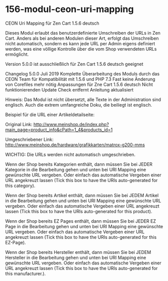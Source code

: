 # 156-modul-ceon-uri-mapping
CEON Uri Mapping für Zen Cart 1.5.6 deutsch

Dieses Modul erlaubt das benutzerdefinierte Umschreiben der URLs in Zen Cart.
Anders als bei anderen Modulen dieser Art, erfolgt das Umschreiben nicht automatisch, sondern es kann jede URL per Admin eigens definiert werden, was eine völlige Kontrolle über die vom Shop verwendeten URLs ermöglicht.

Version 5.0.0 ist ausschließlich für Zen Cart 1.5.6 deutsch geeignet

Changelog 5.0.0
Juli 2019
Komplette Überarbeitung des Moduls durch das CEON Team für Kompatibilität mit 1.5.6 und PHP 7.3
Fast keine Änderung von Corefiles mehr nötig
Anpassungen für Zne Cart 1.5.6 deutsch
Nicht funktionierenden Update Check entfernt
Anleitung aktualisiert

Hinweis:
Das Modul ist nicht übersetzt, alle Texte in der Administration sind englisch.
Auch die extrem umfangreiche Doku, die beiliegt ist englisch.

Beispiel für die URL einer Artikeldetailseite:

Original Link:
http://www.meinshop.de/index.php?main_page=product_info&cPath=1_4&products_id=1

Umgeschriebener Link:
http://www.meinshop.de/hardware/grafikkarten/matrox-g200-mms

WICHTIG:
Die URLs werden nicht automatisch umgeschrieben. 

Wenn der Shop bereits Kategorien enthält, dann müssen Sie bei JEDER Kategorie in die Bearbeitung gehen und unten bei URI Mapping eine gewünschte URL vergeben.
Oder einfach das automatische Vergeben einer URL angekreuzt lassen (Tick this box to have the URIs auto-generated for this category).

Wenn der Shop bereits Artikel enthält, dann müssen Sie bei JEDEM Artikel in die Bearbeitung gehen und unten bei URI Mapping eine gewünschte URL vergeben.
Oder einfach das automatische Vergeben einer URL angekreuzt lassen (Tick this box to have the URIs auto-generated for this product).

Wenn der Shop bereits EZ Pages enthält, dann müssen Sie bei JEDER EZ Page in die Bearbeitung gehen und unten bei URI Mapping eine gewünschte URL vergeben.
Oder einfach das automatische Vergeben einer URL angekreuzt lassen (Tick this box to have the URIs auto-generated for this EZ-Page).

Wenn der Shop bereits Hersteller enthält, dann müssen Sie bei JEDEM Hersteller in die Bearbeitung gehen und unten bei URI Mapping eine gewünschte URL vergeben.
Oder einfach das automatische Vergeben einer URL angekreuzt lassen (Tick this box to have the URIs auto-generated for this manufacturer.).


